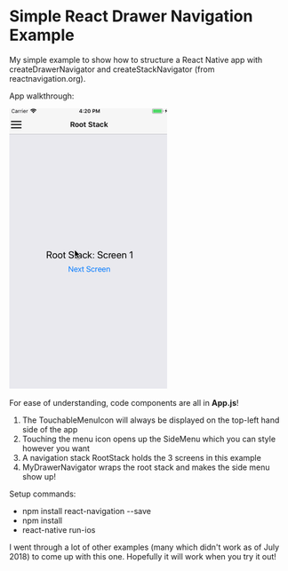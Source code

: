 # Simple React Drawer Navigation Example

My simple example to show how to structure a React Native app with createDrawerNavigator and createStackNavigator (from reactnavigation.org).

App walkthrough:

<p>
<img src="SimpleReactDrawerNavigationExample.gif" alt="Animated GIF"/>
</p>

For ease of understanding, code components are all in <b>App.js</b>!

 1. The TouchableMenuIcon will always be displayed on the top-left hand side of the app
 2. Touching the menu icon opens up the SideMenu which you can style however you want
 3. A navigation stack RootStack holds the 3 screens in this example
 4. MyDrawerNavigator wraps the root stack and makes the side menu show up!

Setup commands:

 * npm install react-navigation --save
 * npm install
 * react-native run-ios

I went through a lot of other examples (many which didn't work as of July 2018) to come up with this one. Hopefully it will work when you try it out!











